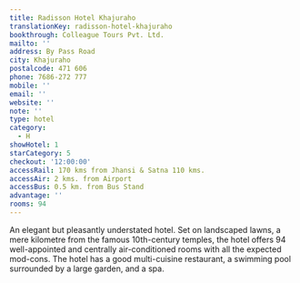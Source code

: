 ```yaml
---
title: Radisson Hotel Khajuraho
translationKey: radisson-hotel-khajuraho
bookthrough: Colleague Tours Pvt. Ltd.
mailto: ''
address: By Pass Road
city: Khajuraho
postalcode: 471 606
phone: 7686-272 777
mobile: ''
email: ''
website: ''
note: ''
type: hotel
category:
  - H
showHotel: 1
starCategory: 5
checkout: '12:00:00'
accessRail: 170 kms from Jhansi & Satna 110 kms.
accessAir: 2 kms. from Airport
accessBus: 0.5 km. from Bus Stand
advantage: ''
rooms: 94
---
```

An elegant but pleasantly understated hotel. Set on landscaped lawns, a mere kilometre from the famous 10th-century temples, the hotel offers 94 well-appointed and centrally air-conditioned rooms with all the expected mod-cons. The hotel has a good multi-cuisine restaurant, a swimming pool surrounded by a large garden, and a spa.